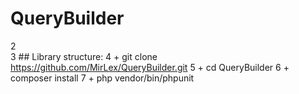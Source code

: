 # QueryBuilder
2	
3	## Library structure:
4	+ git clone https://github.com/MirLex/QueryBuilder.git
5	+ cd QueryBuilder
6	+ composer install
7	+ php vendor/bin/phpunit
